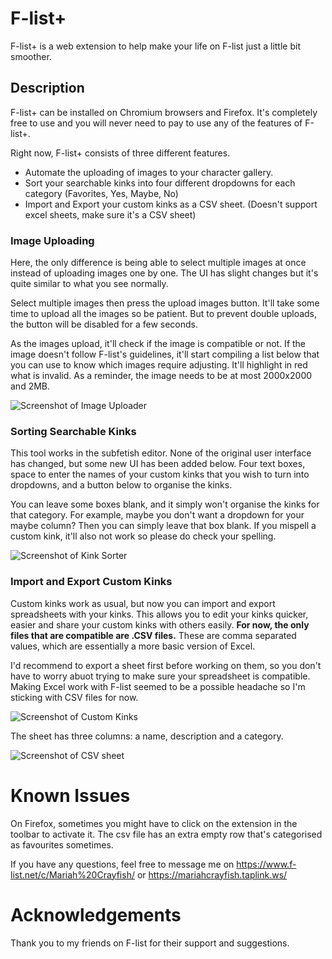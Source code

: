 # F-list+

F-list+ is a web extension to help make your life on F-list just a little bit smoother.

## Description

F-list+ can be installed on Chromium browsers and Firefox. It's completely free to use and you will never need to pay to use any of the features of F-list+.

Right now, F-list+ consists of three different features.
- Automate the uploading of images to your character gallery.
- Sort your searchable kinks into four different dropdowns for each category (Favorites, Yes, Maybe, No)
- Import and Export your custom kinks as a CSV sheet. (Doesn't support excel sheets, make sure it's a CSV sheet)

### Image Uploading
Here, the only difference is being able to select multiple images at once instead of uploading images one by one. The UI has slight changes but it's quite similar to what you see normally.

Select multiple images then press the upload images button. It'll take some time to upload all the images so be patient. But to prevent double uploads, the button will be disabled for a few seconds.

As the images upload, it'll check if the image is compatible or not. If the image doesn't follow F-list's guidelines, it'll start compiling a list below that you can use to know which images require adjusting. It'll highlight in red what is invalid. As a reminder, the image needs to be at most 2000x2000 and 2MB.

![Screenshot of Image Uploader](https://github.com/PrincessRoseSummer/F-list-Plus/assets/63157435/67a14930-bf03-4ad4-a48b-148d1ab99bd7)

### Sorting Searchable Kinks
This tool works in the subfetish editor. None of the original user interface has changed, but some new UI has been added below. Four text boxes, space to enter the names of your custom kinks that you wish to turn into dropdowns, and a button below to organise the kinks.

You can leave some boxes blank, and it simply won't organise the kinks for that category. For example, maybe you don't want a dropdown for your maybe column? Then you can simply leave that box blank. If you mispell a custom kink, it'll also not work so please do check your spelling.

![Screenshot of Kink Sorter](https://github.com/PrincessRoseSummer/F-list-Plus/assets/63157435/f872c024-1014-4311-b02c-0f0f6ac65c79)

### Import and Export Custom Kinks
Custom kinks work as usual, but now you can import and export spreadsheets with your kinks. This allows you to edit your kinks quicker, easier and share your custom kinks with others easily. **For now, the only files that are compatible are .CSV files.** These are comma separated values, which are essentially a more basic version of Excel.

I'd recommend to export a sheet first before working on them, so you don't have to worry abuot trying to make sure your spreadsheet is compatible. Making Excel work with F-list seemed to be a possible headache so I'm sticking with CSV files for now.

![Screenshot of Custom Kinks](https://github.com/PrincessRoseSummer/F-list-Plus/assets/63157435/25ee4b92-c3ad-43a0-8e9e-4691d24b50e4)

The sheet has three columns: a name, description and a category.

![Screenshot of CSV sheet](https://github.com/PrincessRoseSummer/F-list-Plus/assets/63157435/6af49494-09ff-458c-b036-07d5b1a13682)

# Known Issues
On Firefox, sometimes you might have to click on the extension in the toolbar to activate it.
The csv file has an extra empty row that's categorised as favourites sometimes.

If you have any questions, feel free to message me on https://www.f-list.net/c/Mariah%20Crayfish/ or https://mariahcrayfish.taplink.ws/

# Acknowledgements
Thank you to my friends on F-list for their support and suggestions.
